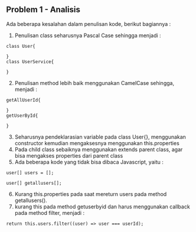 ## Problem 1 - Analisis

Ada beberapa kesalahan dalam penulisan kode, berikut bagiannya :

1. Penulisan class seharusnya Pascal Case sehingga menjadi :

```
class User{

}
class UserService{

}
```

2. Penulisan method lebih baik menggunakan CamelCase sehingga, menjadi :

```
getAllUserId{

}
getUserById{

}
```

3. Seharusnya pendeklarasian variable pada class User{}, menggunakan constructor kemudian mengaksesnya menggunakan this.properties
4. Pada child class sebaiknya menggunakan extends parent class, agar bisa mengakses properties dari parent class
5. Ada beberapa kode yang tidak bisa dibaca Javascript, yaitu :

```
user[] users = [];

user[] getallusers[];
```

6. Kurang this.properties pada saat mereturn users pada method getallusers().
7. kurang this pada method getuserbyid dan harus menggunakan callback pada method filter, menjadi :

```
return this.users.filter((user) => user === userId);
```

